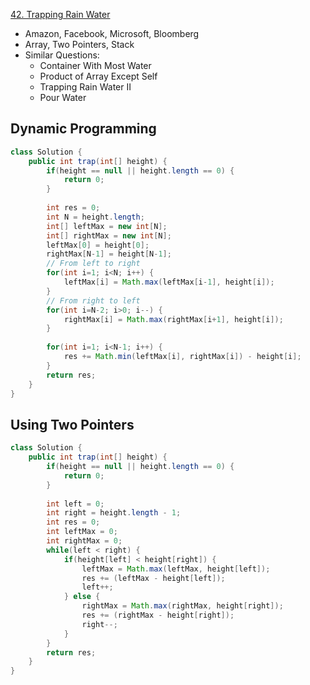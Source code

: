 [42. Trapping Rain Water](https://leetcode.com/problems/trapping-rain-water/)

* Amazon, Facebook, Microsoft, Bloomberg
* Array, Two Pointers, Stack
* Similar Questions:
    * Container With Most Water
    * Product of Array Except Self
    * Trapping Rain Water II
    * Pour Water

## Dynamic Programming

```java
class Solution {
    public int trap(int[] height) {
        if(height == null || height.length == 0) {
            return 0;
        }
        
        int res = 0;
        int N = height.length;
        int[] leftMax = new int[N];
        int[] rightMax = new int[N];
        leftMax[0] = height[0];
        rightMax[N-1] = height[N-1];
        // From left to right
        for(int i=1; i<N; i++) {
            leftMax[i] = Math.max(leftMax[i-1], height[i]);
        }
        // From right to left
        for(int i=N-2; i>0; i--) {
            rightMax[i] = Math.max(rightMax[i+1], height[i]);
        }
        
        for(int i=1; i<N-1; i++) {
            res += Math.min(leftMax[i], rightMax[i]) - height[i];
        }
        return res;
    }
}
```



## Using Two Pointers

```java
class Solution {
    public int trap(int[] height) {
        if(height == null || height.length == 0) {
            return 0;
        }
        
        int left = 0;
        int right = height.length - 1;
        int res = 0;
        int leftMax = 0;
        int rightMax = 0;
        while(left < right) {
            if(height[left] < height[right]) {
                leftMax = Math.max(leftMax, height[left]);
                res += (leftMax - height[left]);
                left++;
            } else {
                rightMax = Math.max(rightMax, height[right]);
                res += (rightMax - height[right]);
                right--;
            }
        }
        return res;
    }
}
```

